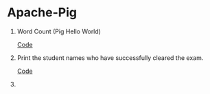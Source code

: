# Apache-Pig

1. Word Count (Pig Hello World)

   [Code](./wordcount.pig)     
2. Print the student names who have successfully cleared the exam.
   
   [Code](./studentpass.pig)
 3. 
